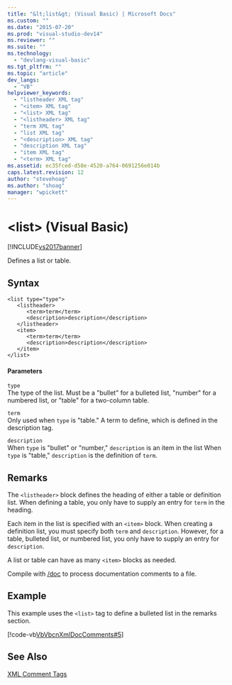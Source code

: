 ```yaml
---
title: "&lt;list&gt; (Visual Basic) | Microsoft Docs"
ms.custom: ""
ms.date: "2015-07-20"
ms.prod: "visual-studio-dev14"
ms.reviewer: ""
ms.suite: ""
ms.technology: 
  - "devlang-visual-basic"
ms.tgt_pltfrm: ""
ms.topic: "article"
dev_langs: 
  - "VB"
helpviewer_keywords: 
  - "listheader XML tag"
  - "<item> XML tag"
  - "<list> XML tag"
  - "<listheader> XML tag"
  - "term XML tag"
  - "list XML tag"
  - "<description> XML tag"
  - "description XML tag"
  - "item XML tag"
  - "<term> XML tag"
ms.assetid: ec35fced-d58e-4520-a764-0691256e014b
caps.latest.revision: 12
author: "stevehoag"
ms.author: "shoag"
manager: "wpickett"
---
```

# &lt;list&gt; (Visual Basic)
[!INCLUDE[vs2017banner](../../../includes/vs2017banner.md)]

Defines a list or table.  
  
## Syntax  
  
```  
<list type="type">  
   <listheader>  
      <term>term</term>  
      <description>description</description>  
   </listheader>  
   <item>  
      <term>term</term>  
      <description>description</description>  
   </item>  
</list>  
```  
  
#### Parameters  
 `type`  
 The type of the list. Must be a "bullet" for a bulleted list, "number" for a numbered list, or "table" for a two-column table.  
  
 `term`  
 Only used when `type` is "table." A term to define, which is defined in the description tag.  
  
 `description`  
 When `type` is "bullet" or "number," `description` is an item in the list When `type` is "table," `description` is the definition of `term`.  
  
## Remarks  
 The `<listheader>` block defines the heading of either a table or definition list. When defining a table, you only have to supply an entry for `term` in the heading.  
  
 Each item in the list is specified with an `<item>` block. When creating a definition list, you must specify both `term` and `description`. However, for a table, bulleted list, or numbered list, you only have to supply an entry for `description`.  
  
 A list or table can have as many `<item>` blocks as needed.  
  
 Compile with [/doc](../../../visual-basic/reference/command-line-compiler/doc.md) to process documentation comments to a file.  
  
## Example  
 This example uses the `<list>` tag to define a bulleted list in the remarks section.  
  
 [!code-vb[VbVbcnXmlDocComments#5](../../../samples/snippets/visualbasic/VS_Snippets_VBCSharp/VbVbcnXmlDocComments/VB/Class1.vb#5)]  
  
## See Also  
 [XML Comment Tags](../../../visual-basic/language-reference/xmldoc/recommended-xml-tags-for-documentation-comments.md)